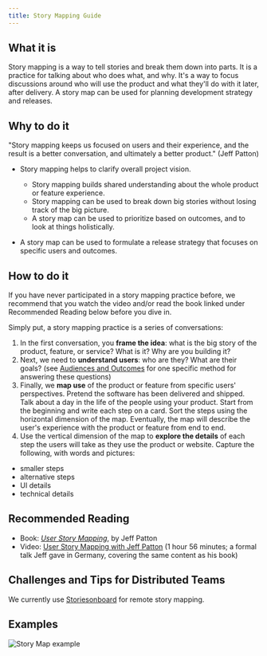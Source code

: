 ```yaml
---
title: Story Mapping Guide
---
```

## What it is

Story mapping is a way to tell stories and break them down into parts. It is a practice for talking about who does what, and why. It's a way to focus discussions around who will use the product and what they'll do with it later, after delivery. A story map can be used for planning development strategy and releases.

## Why to do it

"Story mapping keeps us focused on users and their experience, and the result is a better conversation, and ultimately a better product." (Jeff Patton)

* Story mapping helps to clarify overall project vision.

  * Story mapping builds shared understanding about the whole product or feature experience.
  * Story mapping can be used to break down big stories without losing track of the big picture.
  * A story map can be used to prioritize based on outcomes, and to look at things holistically.
* A story map can be used to formulate a release strategy that focuses on specific users and outcomes.

## How to do it

If you have never participated in a story mapping practice before, we recommend that you watch the video and/or read the book linked under Recommended Reading below before you dive in.

Simply put, a story mapping practice is a series of conversations:

1. In the first conversation, you **frame the idea**: what is the big story of the product, feature, or service? What is it? Why are you building it?
2. Next, we need to **understand users**: who are they? What are their goals? (see [Audiences and Outcomes](audiences-and-outcomes-guide.md) for one specific method for answering these questions)
3. Finally, we **map use** of the product or feature from specific users' perspectives. Pretend the software has been delivered and shipped. Talk about a day in the life of the people using your product. Start from the beginning and write each step on a card. Sort the steps using the horizontal dimension of the map. Eventually, the map will describe the user's experience with the product or feature from end to end.
4. Use the vertical dimension of the map to **explore the details** of each step the users will take as they use the product or website. Capture the following, with words and pictures:

* smaller steps
* alternative steps
* UI details
* technical details

## Recommended Reading

* Book: *[User Story Mapping](http://shop.oreilly.com/product/0636920033851.do)*, by Jeff Patton
* Video: [User Story Mapping with Jeff Patton](https://www.youtube.com/watch?v=AorAgSrHjKM) (1 hour 56 minutes; a formal talk Jeff gave in Germany, covering the same content as his book)

## Challenges and Tips for Distributed Teams

We currently use [Storiesonboard](https://civicactions.storiesonboard.com/) for remote story mapping.

## Examples

![Story Map example](../../assets/images/story-mapping.jpg)